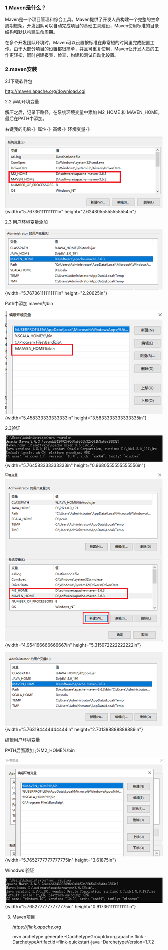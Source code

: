 ### 1.Maven是什么？

Maven是一个项目管理和综合工具。Maven提供了开发人员构建一个完整的生命周期框架。开发团队可以自动完成项目的基础工具建设，Maven使用标准的目录结构和默认构建生命周期。

在多个开发团队环境时，Maven可以设置按标准在非常短的时间里完成配置工作。由于大部分项目的设置都很简单，并且可重复使用，Maven让开发人员的工作更轻松，同时创建报表，检查，构建和测试自动化设置。

### 2.maven安装

2.1下载软件包

http://maven.apache.org/download.cgi

2.2 声明环境变量

解压之后，记录下路径，在系统环境变量中添加 M2\_HOME 和
MAVEN\_HOME，最后在PATH中添加。

右键我的电脑-》属性-》高级-》环境变量-》

![a](media/image1.png){width="5.767361111111111in"
height="2.6243055555555554in"}

2.3 用户环境变量添加

![a](media/image2.png){width="5.767361111111111in"
height="2.20625in"}

Path中添加 maven的bin

![a](media/image3.png){width="5.458333333333333in"
height="3.5833333333333335in"}

2.3验证

![a](media/image4.png){width="5.764583333333333in"
height="0.9680555555555556in"}

![a](media/image5.png){width="4.954166666666667in"
height="5.315972222222222in"}

![a](media/image6.png){width="5.763194444444444in"
height="2.701388888888889in"}

编辑用户环境变量

PATH后面添加 ;%M2\_HOME%\\bin

![a](media/image7.png){width="5.7652777777777775in"
height="3.61875in"}

Winodws 验证

![a](media/image8.png){width="5.7652777777777775in"
height="0.9173611111111111in"}

3.  Maven项目

    *https://flink.apache.org*

    mvn archetype:generate -DarchetypeGroupId=org.apache.flink
    -DarchetypeArtifactId=flink-quickstart-java -DarchetypeVersion=1.7.2


